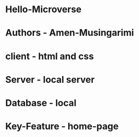 # Hello-Microverse

# Authors - Amen-Musingarimi

# client - html and css

# Server - local server

# Database - local

# Key-Feature - home-page
